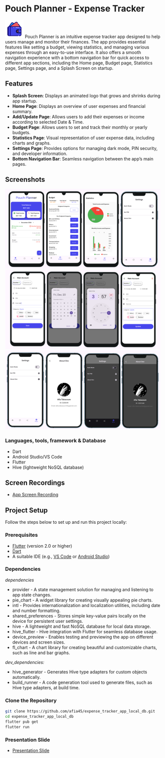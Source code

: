 # Pouch Planner - Expense Tracker 

<img src="asset/images/ic_launcher.png" alt="Homepage" width="60" height="60">
Pouch Planner is an intuitive expense tracker app designed to help users manage and monitor their finances. The app provides essential features like setting a budget, viewing statistics, and managing various expenses through an easy-to-use interface. It also offers a smooth navigation experience with a bottom navigation bar for quick access to different app sections, including the Home page, Budget page, Statistics page, Settings page, and a Splash Screen on startup.

## Features

- **Splash Screen**: Displays an animated logo that grows and shrinks during app startup.
- **Home Page**: Displays an overview of user expenses and financial summary.
- **Add/Update Page**: Allows users to add their expenses or income according to selected Date & Time.
- **Budget Page**: Allows users to set and track their monthly or yearly budgets.
- **Statistics Page**: Visual representation of user expense data, including charts and graphs.
- **Settings Page**: Provides options for managing dark mode, PIN security, and developer information.
- **Bottom Navigation Bar**: Seamless navigation between the app’s main pages.

## Screenshots

![Screen shots](asset/images/ss.png)
![Screen shots](asset/images/ss2.png)
![Screen shots](asset/images/ss1.png)

### Languages, tools, framework & Database
- Dart
- Android Studio/VS Code
- Flutter
- Hive (lightweight NoSQL database)

## Screen Recordings

- [App Screen Recording](https://drive.google.com/file/d/11rtwWQE3fnGO07l7elz-ZVp94QnLo840/view?usp=sharing)

## Project Setup

Follow the steps below to set up and run this project locally:

### Prerequisites

- [Flutter](https://flutter.dev/docs/get-started/install) (version 2.0 or higher)
- [Dart](https://dart.dev/get-dart)
- A suitable IDE (e.g., [VS Code](https://code.visualstudio.com/) or [Android Studio](https://developer.android.com/studio))

### Dependencies
*dependencies*
-  provider - A state management solution for managing and listening to app state changes.
-  pie_chart - A widget library for creating visually appealing pie charts.
-  intl - Provides internationalization and localization utilities, including date and number formatting.
-  shared_preferences - Stores simple key-value pairs locally on the device for persistent user settings.
-  hive - A lightweight and fast NoSQL database for local data storage.
-  hive_flutter - Hive integration with Flutter for seamless database usage.
-  device_preview - Enables testing and previewing the app on different devices and screen sizes.
-  fl_chart - A chart library for creating beautiful and customizable charts, such as line and bar graphs.


*dev_dependencies:*
-  hive_generator - Generates Hive type adapters for custom objects automatically.
-  build_runner -  A code generation tool used to generate files, such as Hive type adapters, at build time.

### Clone the Repository

```bash
git clone https://github.com/afia45/expense_tracker_app_local_db.git
cd expense_tracker_app_local_db
flutter pub get
flutter run
```

### Presentation Slide
- [Presentation Slide](asset/Pouch_Planner(1).pdf)


